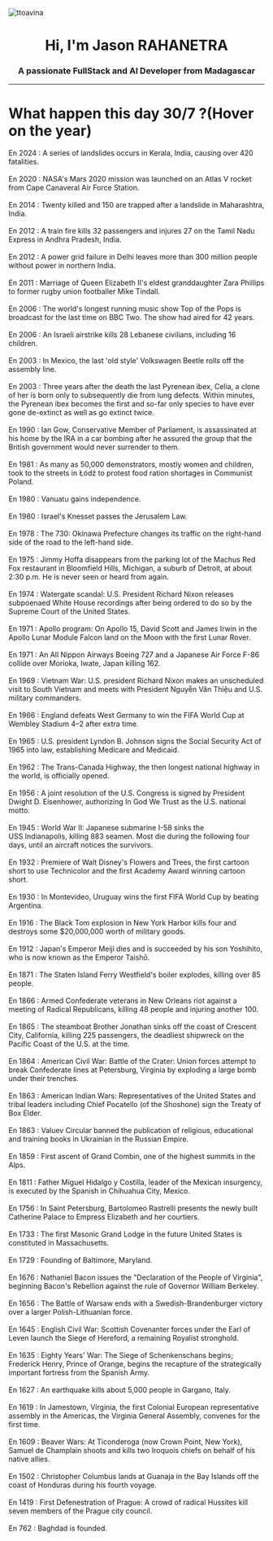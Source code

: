 
<p align="left"> <img src="https://komarev.com/ghpvc/?username=ttoavina&label=Profile%20views&color=0e75b6&style=flat" alt="ttoavina" /> </p>
<h1 align="center">Hi, I'm Jason RAHANETRA</h1>
<h3 align="center">A passionate FullStack and AI Developer from Madagascar</h3>
    
<hr/>
<h1> What happen this day 30/7 ?(Hover on the year)</h1>

En 2024 : A series of landslides occurs in Kerala, India, causing over 420 fatalities.
<br/><br/>
En 2020 : NASA's Mars 2020 mission was launched on an Atlas V rocket from Cape Canaveral Air Force Station.
<br/><br/>
En 2014 : Twenty killed and 150 are trapped after a landslide in Maharashtra, India.
<br/><br/>
En 2012 : A train fire kills 32 passengers and injures 27 on the Tamil Nadu Express in Andhra Pradesh, India.
<br/><br/>
En 2012 : A power grid failure in Delhi leaves more than 300 million people without power in northern India.
<br/><br/>
En 2011 : Marriage of Queen Elizabeth II's eldest granddaughter Zara Phillips to former rugby union footballer Mike Tindall.
<br/><br/>
En 2006 : The world's longest running music show Top of the Pops is broadcast for the last time on BBC Two. The show had aired for 42 years.
<br/><br/>
En 2006 : An Israeli airstrike kills 28 Lebanese civilians, including 16 children.
<br/><br/>
En 2003 : In Mexico, the last 'old style' Volkswagen Beetle rolls off the assembly line.
<br/><br/>
En 2003 : Three years after the death the last Pyrenean ibex, Celia, a clone of her is born only to subsequently die from lung defects. Within minutes, the Pyrenean ibex becomes the first and so-far only species to have ever gone de-extinct as well as go extinct twice.
<br/><br/>
En 1990 : Ian Gow, Conservative Member of Parliament, is assassinated at his home by the IRA in a car bombing after he assured the group that the British government would never surrender to them.
<br/><br/>
En 1981 : As many as 50,000 demonstrators, mostly women and children, took to the streets in Łódź to protest food ration shortages in Communist Poland.
<br/><br/>
En 1980 : Vanuatu gains independence.
<br/><br/>
En 1980 : Israel's Knesset passes the Jerusalem Law.
<br/><br/>
En 1978 : The 730: Okinawa Prefecture changes its traffic on the right-hand side of the road to the left-hand side.
<br/><br/>
En 1975 : Jimmy Hoffa disappears from the parking lot of the Machus Red Fox restaurant in Bloomfield Hills, Michigan, a suburb of Detroit, at about 2:30 p.m. He is never seen or heard from again.
<br/><br/>
En 1974 : Watergate scandal: U.S. President Richard Nixon releases subpoenaed White House recordings after being ordered to do so by the Supreme Court of the United States.
<br/><br/>
En 1971 : Apollo program: On Apollo 15, David Scott and James Irwin in the Apollo Lunar Module Falcon land on the Moon with the first Lunar Rover.
<br/><br/>
En 1971 : An All Nippon Airways Boeing 727 and a Japanese Air Force F-86 collide over Morioka, Iwate, Japan killing 162.
<br/><br/>
En 1969 : Vietnam War: U.S. president Richard Nixon makes an unscheduled visit to South Vietnam and meets with President Nguyễn Văn Thiệu and U.S. military commanders.
<br/><br/>
En 1966 : England defeats West Germany to win the FIFA World Cup at Wembley Stadium 4–2 after extra time.
<br/><br/>
En 1965 : U.S. president Lyndon B. Johnson signs the Social Security Act of 1965 into law, establishing Medicare and Medicaid.
<br/><br/>
En 1962 : The Trans-Canada Highway, the then longest national highway in the world, is officially opened.
<br/><br/>
En 1956 : A joint resolution of the U.S. Congress is signed by President Dwight D. Eisenhower, authorizing In God We Trust as the U.S. national motto.
<br/><br/>
En 1945 : World War II: Japanese submarine I-58 sinks the USS Indianapolis, killing 883 seamen. Most die during the following four days, until an aircraft notices the survivors.
<br/><br/>
En 1932 : Premiere of Walt Disney's Flowers and Trees, the first cartoon short to use Technicolor and the first Academy Award winning cartoon short.
<br/><br/>
En 1930 : In Montevideo, Uruguay wins the first FIFA World Cup by beating Argentina.
<br/><br/>
En 1916 : The Black Tom explosion in New York Harbor kills four and destroys some $20,000,000 worth of military goods.
<br/><br/>
En 1912 : Japan's Emperor Meiji dies and is succeeded by his son Yoshihito, who is now known as the Emperor Taishō.
<br/><br/>
En 1871 : The Staten Island Ferry Westfield's boiler explodes, killing over 85 people.
<br/><br/>
En 1866 : Armed Confederate veterans in New Orleans riot against a meeting of Radical Republicans, killing 48 people and injuring another 100.
<br/><br/>
En 1865 : The steamboat Brother Jonathan sinks off the coast of Crescent City, California, killing 225 passengers, the deadliest shipwreck on the Pacific Coast of the U.S. at the time.
<br/><br/>
En 1864 : American Civil War: Battle of the Crater: Union forces attempt to break Confederate lines at Petersburg, Virginia by exploding a large bomb under their trenches.
<br/><br/>
En 1863 : American Indian Wars: Representatives of the United States and tribal leaders including Chief Pocatello (of the Shoshone)  sign the Treaty of Box Elder.
<br/><br/>
En 1863 : Valuev Circular banned the publication of religious, educational and training books in Ukrainian in the Russian Empire.
<br/><br/>
En 1859 : First ascent of Grand Combin, one of the highest summits in the Alps.
<br/><br/>
En 1811 : Father Miguel Hidalgo y Costilla, leader of the Mexican insurgency, is executed by the Spanish in Chihuahua City, Mexico.
<br/><br/>
En 1756 : In Saint Petersburg, Bartolomeo Rastrelli presents the newly built Catherine Palace to Empress Elizabeth and her courtiers.
<br/><br/>
En 1733 : The first Masonic Grand Lodge in the future United States is constituted in Massachusetts.
<br/><br/>
En 1729 : Founding of Baltimore, Maryland.
<br/><br/>
En 1676 : Nathaniel Bacon issues the "Declaration of the People of Virginia", beginning Bacon's Rebellion against the rule of Governor William Berkeley.
<br/><br/>
En 1656 : The Battle of Warsaw ends with a Swedish-Brandenburger victory over a larger Polish-Lithuanian force.
<br/><br/>
En 1645 : English Civil War: Scottish Covenanter forces under the Earl of Leven launch the Siege of Hereford, a remaining Royalist stronghold.
<br/><br/>
En 1635 : Eighty Years' War: The Siege of Schenkenschans begins; Frederick Henry, Prince of Orange, begins the recapture of the strategically important fortress from the Spanish Army.
<br/><br/>
En 1627 : An earthquake kills about 5,000 people in Gargano, Italy.
<br/><br/>
En 1619 : In Jamestown, Virginia, the first Colonial European representative assembly in the Americas, the Virginia General Assembly, convenes for the first time.
<br/><br/>
En 1609 : Beaver Wars: At Ticonderoga (now Crown Point, New York), Samuel de Champlain shoots and kills two Iroquois chiefs on behalf of his native allies.
<br/><br/>
En 1502 : Christopher Columbus lands at Guanaja in the Bay Islands off the coast of Honduras during his fourth voyage.
<br/><br/>
En 1419 : First Defenestration of Prague: A crowd of radical Hussites kill seven members of the Prague city council.
<br/><br/>
En 762 : Baghdad is founded.
<br/><br/>
